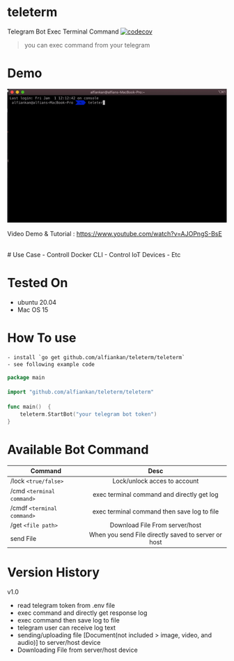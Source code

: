 # teleterm
Telegram Bot Exec Terminal Command 
[![codecov](https://codecov.io/gh/codecov/example-go/branch/master/graph/badge.svg)](https://app.codecov.io/gh/alfiankan/teleterm)

>you can exec command from your telegram

# Demo
<img src="demoo.gif"/>
<br>

Video Demo & Tutorial : https://www.youtube.com/watch?v=AJOPngS-BsE

<br>
# Use Case
- Controll Docker CLI 
- Control IoT Devices
- Etc

# Tested On
- ubuntu 20.04
- Mac OS 15


# How To use
    - install `go get github.com/alfiankan/teleterm/teleterm`
    - see following example code

```go
package main

import "github.com/alfiankan/teleterm/teleterm"

func main()  {
	teleterm.StartBot("your telegram bot token")
}

```

# Available Bot Command
| Command       |Desc          |
| ------------- |:-------------:|
|/lock `<true/false>`|Lock/unlock acces to account
| /cmd `<terminal command>`    | exec terminal command and directly get log
| /cmdf `<terminal command>`       | exec terminal command then save log to file
|/get `<file path>`| Download File From server/host
|send File|When you send File directly saved to server or host

# Version History
v1.0
- read telegram token from .env file
- exec command and directly get response log
- exec command then save log to file
- telegram user can receive log text
- sending/uploading file [Document(not included > image, video, and audio)] to server/host device
- Downloading File from server/host device
